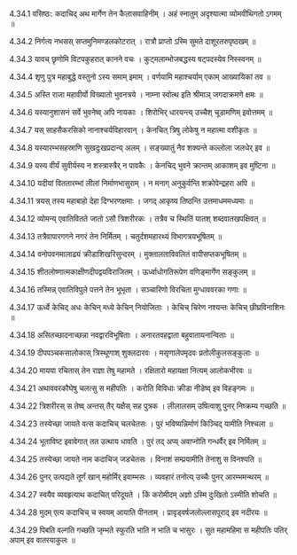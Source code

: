 4.34.1
वसिष्ठः:
कदाचिद् अथ मार्गेण तेन कैलासवाहिनीम् ।
अहं स्नातुम् अदृश्यात्मा व्योमवीथिगतो ऽगमम् ॥


4.34.2
निर्गत्य नभसस् सप्तमुनिमण्डलकोटरात् ।
रात्रौ प्राप्तो ऽस्मि सुमते दाशूरतरुपृष्ठखम् ॥


4.34.3
यावच् छृणोमि विटपकुहरात् कानने वचः ।
कुट्मलाम्भोजबद्धस्य षट्पदस्येव निस्स्वनम् ॥


4.34.4
शृणु पुत्र महाबुद्धे वस्तुनो ऽस्य समाम् इमाम् ।
वर्णयामि महाश्चर्याम् एकाम् आख्यायिकां तव ॥


4.34.5
अस्ति राजा महावीर्यो विख्यातो भुवनत्रये ।
नाम्ना स्वोत्थ इति श्रीमाञ् जगदाक्रमणे क्षमः ॥


4.34.6
यस्यानुशासनं सर्वे भुवनेष्व् अपि नायकाः ।
शिरोभिर् धारयन्त्य् उच्चैश् चूडामणिम् इवोत्तमम् ॥


4.34.7
यस् साहसैकरसिको नानाश्चर्यविहारवान् ।
केनचित् त्रिषु लोकेषु न महात्मा वशीकृतः ॥


4.34.8
यस्यारम्भसहस्राणि सुखदुःखप्रदान्य् अलम् ।
सङ्ख्यातुं नैव शक्यन्ते कल्लोला जलधेर् इव ॥


4.34.9
यस्य वीर्यं सुवीर्यस्य न शस्त्रास्त्रैर् न पावकैः ।
केनचिद् भुवने क्रान्तम् आकाशम् इव मुष्टिना ॥


4.34.10
यदीयां विततारम्भां लीलां निर्माणभासुराम् ।
न मनाग् अनुकुर्वन्ति शक्रोपेन्द्रहरा अपि ॥


4.34.11
त्रयस् तस्य महाबाहो देहा दिग्भरणक्षमाः ।
जगद् आकृष्य तिष्ठन्ति उत्तमाधममध्यमाः ॥


4.34.12
व्योमन्य् एवातिवितते जातो ऽसौ त्रिशरीरकः ।
तत्रैव च स्थितिं यातश् शब्दवातखपक्षिवत् ॥


4.34.13
तत्रैवापारगगने नगरं तेन निर्मितम् ।
चतुर्दशमहारथ्यं विभागत्रयभूषितम् ॥


4.34.14
वनोपवनमालाढ्यं क्रीडाशिखरिसुन्दरम् ।
मुक्तालताविवलितं वापीसप्तकभूषितम् ॥


4.34.15
शीतलोष्णात्मकाक्षीणदीपद्वयविराजितम् ।
ऊर्ध्वाधोगतिरूपेण वणिङ्मार्गेण सङ्कुलम् ॥


4.34.16
तस्मिन्न् एवातिविपुले पत्तने तेन भूभृता ।
सञ्चारिणो विरचिता मुग्धाववरका गणाः ॥


4.34.17
ऊर्ध्वे केचिद् अधः केचिन् मध्ये केचिन् नियोजिताः ।
केचिच् चिरेण नश्यन्तः केचिच् छीघ्रविनाशिनः ॥


4.34.18
असितच्छादनाच्छन्ना नवद्वारविभूषिताः ।
अनारतवहद्वाता बहुवातायनान्विताः ॥


4.34.19
दीपपञ्चकसालोकास् त्रिस्थूणाश् शुक्लदारवः ।
मसृणालेपमृदवः प्रतोलीकुलसङ्कुलाः ॥


4.34.20
मायया रचितास् तेन राज्ञा तेषु महामते ।
रक्षितारो महायक्षा नित्यम् आलोकभीरवः ॥


4.34.21
अथाववरकौघेषु चलत्सु स महीपतिः ।
करोति विविधाः क्रीडा नीडेष्व् इव विहङ्गमः ॥


4.34.22
त्रिशरीरस् स तेष्व् अन्तस् तैर् यक्षैस् सह पुत्रक ।
लीलालसम् उषित्वाशु पुनर् निष्क्रम्य गच्छति ॥


4.34.23
तस्येच्छा जायते वत्स कदाचिच् चलचेतसः ।
पुरं भविष्यन्निर्माणं किञ्चिद् यामीति निश्चला ॥


4.34.24
भूताविष्ट इवावेगात् तत उत्थाय धावति ।
पुरं तद् अप्य् अवाप्नोति गन्धर्वैर् इव निर्मितम् ॥


4.34.25
तस्येच्छा जायते नाम कदाचिज् जडचेतसः ।
विनाशं सम्प्रयामीति तेनाशु स विनश्यति ॥


4.34.26
पुनर् उत्पद्यते तूर्णं खान् महोर्मिर् इवाम्भसः ।
व्यवहारं तनोत्य् उच्चैः पुनर् आरम्भमन्थरम् ॥


4.34.27
स्वयैव व्यवहृत्याथ कदाचित् परिदूयते ।
किं करोमीदम् अज्ञो ऽस्मि दुःखितो ऽस्मीति शोचति ॥


4.34.28
मुदम् एत्य कदाचिच् च स्वयम् आयाति पीनताम् ।
प्रावृड्वर्षजलोल्लासपूराद् इव नदीरयः ॥


4.34.29
पिबति वल्गति गच्छति जृम्भते स्फुरति भाति न भाति च भासुरः ।
सुत महामहिमा स महीपतिः पतिर् अपाम् इव वातरयाकुलः ॥

